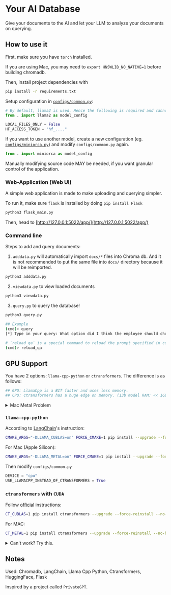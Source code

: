 # Your AI Database
Give your documents to the AI and let your LLM to analyze your documents on querying.

## How to use it
First, make sure you have `torch` installed. 

If you are using Mac, you may need to `export HNSWLIB_NO_NATIVE=1` before building chromadb.

Then, install project dependencies with 
```sh
pip install -r requirements.txt
```

Setup configuration in [`configs/common.py`](configs/common.py):
```py
# By default, llama2 is used. Hence the following is required and cannot be empty
from . import llama2 as model_config

LOCAL_FILES_ONLY = False
HF_ACCESS_TOKEN = "hf_...."
```

If you want to use another model, create a new configuration (eg. [`configs/miniorca.py`](configs/miniorca.py)) and modify `configs/common.py` again.
```py
from . import miniorca as model_config
```

Manually modifying source code MAY be needed, if you want granular control of the application.

### Web-Application (Web UI)
A simple web application is made to make uploading and querying simpler.

To run it, make sure `flask` is installed by doing `pip install Flask`
```sh
python3 flask_main.py
```

Then, head to [http://127.0.0.1:5022/app/](http://127.0.0.1:5022/app/)

### Command line
Steps to add and query documents:

1. `adddata.py` will automatically import `docs/*` files into Chroma db. And it is not recommended to put the same file into `docs/` directory because it will be reimported.
```sh
python3 adddata.py
```

2. `viewdata.py` to view loaded documents
```sh
python3 viewdata.py
```

3. `query.py` to query the database!
```sh
python3 query.py

## Example
(cmd)> query
[*] Type in your query: What option did I think the employee should choose?

# `reload_qa` is a special command to reload the prompt specified in config.PROMPT_TEMPLATE
(cmd)> reload_qa
```

## GPU Support
You have 2 options: `llama-cpp-python` or `ctransformers`. The difference is as follows:
```py
## GPU: LlamaCpp is a BIT faster and uses less memory.
## CPU: ctransformers has a huge edge on memory. (13b model RAM: << 1GB)
```

<details>
<summary>Mac Metal Problem</summary>

When you encounter compilation problems while loading library `ggml-metal.metal`, like `Error: Use of undeclared identifier 'assert'`, `constant int64_t`, blah blah blah.

Try to upgrade your python. Currently, I am using `python 3.10.12` (upgrade with pyenv or whatever)
</details>

### `llama-cpp-python`
According to [LangChain](https://python.langchain.com/docs/integrations/llms/llamacpp)'s instruction:
```sh
CMAKE_ARGS="-DLLAMA_CUBLAS=on" FORCE_CMAKE=1 pip install --upgrade --force-reinstall llama-cpp-python --no-cache-dir
```

For Mac (Apple Silicon):
```sh
CMAKE_ARGS="-DLLAMA_METAL=on" FORCE_CMAKE=1 pip install --upgrade --force-reinstall llama-cpp-python --no-cache-dir
```

Then modify `configs/common.py`
```py
DEVICE = "cpu"
USE_LLAMACPP_INSTEAD_OF_CTRANSFORMERS = True
```

### `ctransformers` with `CUDA`
Follow [official](https://github.com/marella/ctransformers#gpu) instructions:
```sh
CT_CUBLAS=1 pip install ctransformers --upgrade --force-reinstall --no-binary ctransformers
```

For MAC:
```sh
CT_METAL=1 pip install ctransformers --upgrade --force-reinstall --no-binary ctransformers
```

<details>
<summary>Can't work? Try this.</summary>

You may have to set the path to `ctransformers.dll` or `ctransformers.so` if ctransformers still don't work.

If `pip install ctransformers` itself doesn't enable GPU support, you can directly download `.dll` or `.so` from creator's [GitHub](https://github.com/marella/ctransformers/tree/main/ctransformers/lib/cuda). And put the file into folder `.../Python39/Lib/site-packages/ctransformers/lib/cuda/` (create `lib/cuda` directory if needed)

Then modify `configs/common.py`:
```py
CTRANSFORMERS_CUDA_LIB = r"...\Python39\Lib\site-packages\ctransformers\lib\cuda\ctransformers"
```

Or use the following 2 provided functions.

For Windows (modify `configs/common.py`):
```py
from .utils.module_utils import getCTransformersCudaLib_Windows

DEVICE = "cuda"
CTRANSFORMERS_CUDA_LIB = getCTransformersCudaLib_Windows()
```

For unix (modify `configs/common.py`):
```py
from .utils.module_utils import getCTransformersCudaLib_Unix

DEVICE = "cuda"
CTRANSFORMERS_CUDA_LIB = getCTransformersCudaLib_Unix()
```
</details>

## Notes
Used: Chromadb, LangChain, Llama Cpp Python, Ctransformers, HuggingFace, Flask

Inspired by a project called `PrivateGPT`.
